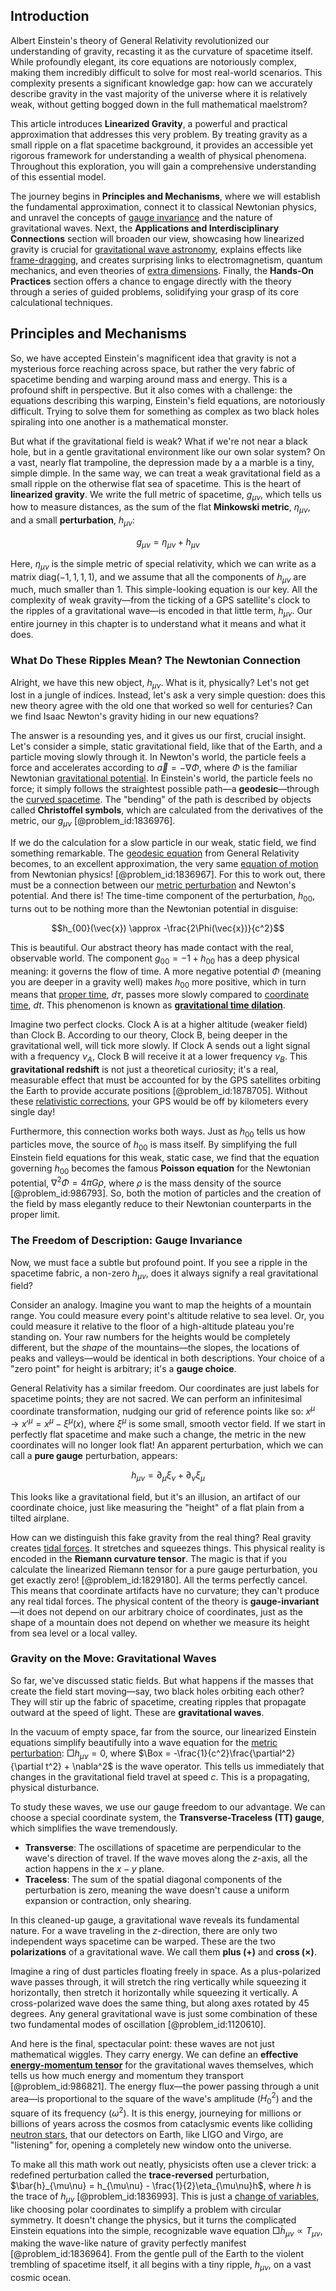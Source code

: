 ## Introduction
Albert Einstein's theory of General Relativity revolutionized our understanding of gravity, recasting it as the curvature of spacetime itself. While profoundly elegant, its core equations are notoriously complex, making them incredibly difficult to solve for most real-world scenarios. This complexity presents a significant knowledge gap: how can we accurately describe gravity in the vast majority of the universe where it is relatively weak, without getting bogged down in the full mathematical maelstrom?

This article introduces **Linearized Gravity**, a powerful and practical approximation that addresses this very problem. By treating gravity as a small ripple on a flat spacetime background, it provides an accessible yet rigorous framework for understanding a wealth of physical phenomena. Throughout this exploration, you will gain a comprehensive understanding of this essential model.

The journey begins in **Principles and Mechanisms**, where we will establish the fundamental approximation, connect it to classical Newtonian physics, and unravel the concepts of [gauge invariance](@article_id:137363) and the nature of gravitational waves. Next, the **Applications and Interdisciplinary Connections** section will broaden our view, showcasing how linearized gravity is crucial for [gravitational wave astronomy](@article_id:143840), explains effects like [frame-dragging](@article_id:159698), and creates surprising links to electromagnetism, quantum mechanics, and even theories of [extra dimensions](@article_id:160325). Finally, the **Hands-On Practices** section offers a chance to engage directly with the theory through a series of guided problems, solidifying your grasp of its core calculational techniques.

## Principles and Mechanisms

So, we have accepted Einstein's magnificent idea that gravity is not a mysterious force reaching across space, but rather the very fabric of spacetime bending and warping around mass and energy. This is a profound shift in perspective. But it also comes with a challenge: the equations describing this warping, Einstein's field equations, are notoriously difficult. Trying to solve them for something as complex as two black holes spiraling into one another is a mathematical monster.

But what if the gravitational field is weak? What if we're not near a black hole, but in a gentle gravitational environment like our own solar system? On a vast, nearly flat trampoline, the depression made by a a marble is a tiny, simple dimple. In the same way, we can treat a weak gravitational field as a small ripple on the otherwise flat sea of spacetime. This is the heart of **linearized gravity**. We write the full metric of spacetime, $g_{\mu\nu}$, which tells us how to measure distances, as the sum of the flat **Minkowski metric**, $\eta_{\mu\nu}$, and a small **perturbation**, $h_{\mu\nu}$:

$$g_{\mu\nu} = \eta_{\mu\nu} + h_{\mu\nu}$$

Here, $\eta_{\mu\nu}$ is the simple metric of special relativity, which we can write as a matrix $\text{diag}(-1, 1, 1, 1)$, and we assume that all the components of $h_{\mu\nu}$ are much, much smaller than 1. This simple-looking equation is our key. All the complexity of weak gravity—from the ticking of a GPS satellite's clock to the ripples of a gravitational wave—is encoded in that little term, $h_{\mu\nu}$. Our entire journey in this chapter is to understand what it means and what it does.

### What Do These Ripples Mean? The Newtonian Connection

Alright, we have this new object, $h_{\mu\nu}$. What is it, physically? Let's not get lost in a jungle of indices. Instead, let's ask a very simple question: does this new theory agree with the old one that worked so well for centuries? Can we find Isaac Newton's gravity hiding in our new equations?

The answer is a resounding yes, and it gives us our first, crucial insight. Let's consider a simple, static gravitational field, like that of the Earth, and a particle moving slowly through it. In Newton's world, the particle feels a force and accelerates according to $\vec{a} = -\nabla\Phi$, where $\Phi$ is the familiar Newtonian [gravitational potential](@article_id:159884). In Einstein's world, the particle feels no force; it simply follows the straightest possible path—a **geodesic**—through the [curved spacetime](@article_id:184444). The "bending" of the path is described by objects called **Christoffel symbols**, which are calculated from the derivatives of the metric, our $g_{\mu\nu}$ [@problem_id:1836976].

If we do the calculation for a slow particle in our weak, static field, we find something remarkable. The [geodesic equation](@article_id:136061) from General Relativity becomes, to an excellent approximation, the very same [equation of motion](@article_id:263792) from Newtonian physics! [@problem_id:1836967]. For this to work out, there must be a connection between our [metric perturbation](@article_id:157404) and Newton's potential. And there is! The time-time component of the perturbation, $h_{00}$, turns out to be nothing more than the Newtonian potential in disguise:

$$h_{00}(\vec{x}) \approx -\frac{2\Phi(\vec{x})}{c^2}$$

This is beautiful. Our abstract theory has made contact with the real, observable world. The component $g_{00} = -1 + h_{00}$ has a deep physical meaning: it governs the flow of time. A more negative potential $\Phi$ (meaning you are deeper in a gravity well) makes $h_{00}$ more positive, which in turn means that [proper time](@article_id:191630), $d\tau$, passes more slowly compared to [coordinate time](@article_id:263226), $dt$. This phenomenon is known as **[gravitational time dilation](@article_id:161649)**.

Imagine two perfect clocks. Clock A is at a higher altitude (weaker field) than Clock B. According to our theory, Clock B, being deeper in the gravitational well, will tick more slowly. If Clock A sends out a light signal with a frequency $\nu_A$, Clock B will receive it at a lower frequency $\nu_B$. This **gravitational redshift** is not just a theoretical curiosity; it's a real, measurable effect that must be accounted for by the GPS satellites orbiting the Earth to provide accurate positions [@problem_id:1878705]. Without these [relativistic corrections](@article_id:152547), your GPS would be off by kilometers every single day!

Furthermore, this connection works both ways. Just as $h_{00}$ tells us how particles move, the source of $h_{00}$ is mass itself. By simplifying the full Einstein field equations for this weak, static case, we find that the equation governing $h_{00}$ becomes the famous **Poisson equation** for the Newtonian potential, $\nabla^2 \Phi = 4\pi G \rho$, where $\rho$ is the mass density of the source [@problem_id:986793]. So, both the motion of particles and the creation of the field by mass elegantly reduce to their Newtonian counterparts in the proper limit.

### The Freedom of Description: Gauge Invariance

Now, we must face a subtle but profound point. If you see a ripple in the spacetime fabric, a non-zero $h_{\mu\nu}$, does it always signify a real gravitational field?

Consider an analogy. Imagine you want to map the heights of a mountain range. You could measure every point's altitude relative to sea level. Or, you could measure it relative to the floor of a high-altitude plateau you're standing on. Your raw numbers for the heights would be completely different, but the *shape* of the mountains—the slopes, the locations of peaks and valleys—would be identical in both descriptions. Your choice of a "zero point" for height is arbitrary; it's a **gauge choice**.

General Relativity has a similar freedom. Our coordinates are just labels for spacetime points; they are not sacred. We can perform an infinitesimal coordinate transformation, nudging our grid of reference points like so: $x^{\mu} \to x'^{\mu} = x^{\mu} - \xi^{\mu}(x)$, where $\xi^{\mu}$ is some small, smooth vector field. If we start in perfectly flat spacetime and make such a change, the metric in the new coordinates will no longer look flat! An apparent perturbation, which we can call a **pure gauge** perturbation, appears:

$$h_{\mu\nu} = \partial_{\mu}\xi_{\nu} + \partial_{\nu}\xi_{\mu}$$

This looks like a gravitational field, but it's an illusion, an artifact of our coordinate choice, just like measuring the "height" of a flat plain from a tilted airplane.

How can we distinguish this fake gravity from the real thing? Real gravity creates [tidal forces](@article_id:158694). It stretches and squeezes things. This physical reality is encoded in the **Riemann curvature tensor**. The magic is that if you calculate the linearized Riemann tensor for a pure gauge perturbation, you get exactly zero! [@problem_id:1829180]. All the terms perfectly cancel. This means that coordinate artifacts have no curvature; they can't produce any real tidal forces. The physical content of the theory is **gauge-invariant**—it does not depend on our arbitrary choice of coordinates, just as the shape of a mountain does not depend on whether we measure its height from sea level or a local valley.

### Gravity on the Move: Gravitational Waves

So far, we've discussed static fields. But what happens if the masses that create the field start moving—say, two black holes orbiting each other? They will stir up the fabric of spacetime, creating ripples that propagate outward at the speed of light. These are **gravitational waves**.

In the vacuum of empty space, far from the source, our linearized Einstein equations simplify beautifully into a wave equation for the [metric perturbation](@article_id:157404): $\Box h_{\mu\nu} = 0$, where $\Box = -\frac{1}{c^2}\frac{\partial^2}{\partial t^2} + \nabla^2$ is the wave operator. This tells us immediately that changes in the gravitational field travel at speed $c$. This is a propagating, physical disturbance.

To study these waves, we use our gauge freedom to our advantage. We can choose a special coordinate system, the **Transverse-Traceless (TT) gauge**, which simplifies the wave tremendously.
*   **Transverse**: The oscillations of spacetime are perpendicular to the wave's direction of travel. If the wave moves along the $z$-axis, all the action happens in the $x-y$ plane.
*   **Traceless**: The sum of the spatial diagonal components of the perturbation is zero, meaning the wave doesn't cause a uniform expansion or contraction, only shearing.

In this cleaned-up gauge, a gravitational wave reveals its fundamental nature. For a wave traveling in the $z$-direction, there are only two independent ways spacetime can be warped. These are the two **polarizations** of a gravitational wave. We call them **plus ($+$)** and **cross ($\times$)**.

Imagine a ring of dust particles floating freely in space. As a plus-polarized wave passes through, it will stretch the ring vertically while squeezing it horizontally, then stretch it horizontally while squeezing it vertically. A cross-polarized wave does the same thing, but along axes rotated by 45 degrees. Any general gravitational wave is just some combination of these two fundamental modes of oscillation [@problem_id:1120610].

And here is the final, spectacular point: these waves are not just mathematical wiggles. They carry energy. We can define an **effective [energy-momentum tensor](@article_id:149582)** for the gravitational waves themselves, which tells us how much energy and momentum they transport [@problem_id:986821]. The energy flux—the power passing through a unit area—is proportional to the square of the wave's amplitude ($H_0^2$) and the square of its frequency ($\omega^2$). It is this energy, journeying for millions or billions of years across the cosmos from cataclysmic events like colliding [neutron stars](@article_id:139189), that our detectors on Earth, like LIGO and Virgo, are "listening" for, opening a completely new window onto the universe.

To make all this math work out neatly, physicists often use a clever trick: a redefined perturbation called the **trace-reversed** perturbation, $\bar{h}_{\mu\nu} = h_{\mu\nu} - \frac{1}{2}\eta_{\mu\nu}h$, where $h$ is the trace of $h_{\mu\nu}$ [@problem_id:1836993]. This is just a [change of variables](@article_id:140892), like choosing polar coordinates to simplify a problem with circular symmetry. It doesn't change the physics, but it turns the complicated Einstein equations into the simple, recognizable wave equation $\Box \bar{h}_{\mu\nu} \propto T_{\mu\nu}$, making the wave-like nature of gravity perfectly manifest [@problem_id:1836964]. From the gentle pull of the Earth to the violent trembling of spacetime itself, it all begins with a tiny ripple, $h_{\mu\nu}$, on a vast cosmic ocean.